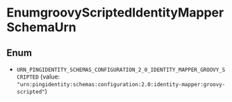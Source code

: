 

# EnumgroovyScriptedIdentityMapperSchemaUrn

## Enum


* `URN_PINGIDENTITY_SCHEMAS_CONFIGURATION_2_0_IDENTITY_MAPPER_GROOVY_SCRIPTED` (value: `"urn:pingidentity:schemas:configuration:2.0:identity-mapper:groovy-scripted"`)



